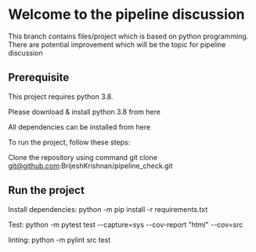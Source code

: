 # Welcome to the pipeline discussion

This branch contains files/project which is based on python programming. There
are potential improvement which will be the topic for pipeline discussion 

## Prerequisite

This project requires python 3.8.

Please download & install python 3.8  from here

All dependencies can be installed from here

To run the project, follow these steps:

Clone the repository using command
git clone git@github.com:BrijeshKrishnan/pipeline_check.git

## Run the project

Install dependencies:
python -m pip install -r requirements.txt

Test:
python -m pytest test --capture=sys --cov-report "html" --cov=src

linting:
python -m pylint src test




